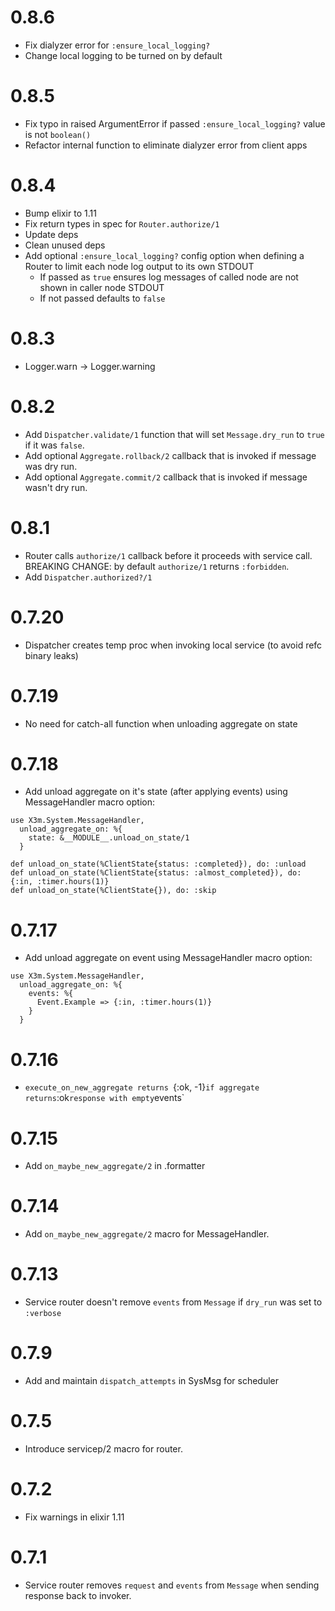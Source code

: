 # 0.8.6

- Fix dialyzer error for `:ensure_local_logging?`
- Change local logging to be turned on by default

# 0.8.5

- Fix typo in raised ArgumentError if passed `:ensure_local_logging?` value is
  not `boolean()`
- Refactor internal function to eliminate dialyzer error from client apps

# 0.8.4

- Bump elixir to 1.11
- Fix return types in spec for `Router.authorize/1`
- Update deps
- Clean unused deps
- Add optional `:ensure_local_logging?` config option when defining a Router to
  limit each node log output to its own STDOUT
  - If passed as `true` ensures log messages of called node are not shown in
    caller node STDOUT
  - If not passed defaults to `false`

# 0.8.3

- Logger.warn -> Logger.warning

# 0.8.2

- Add `Dispatcher.validate/1` function that will set `Message.dry_run` to `true` if it was `false`.
- Add optional `Aggregate.rollback/2` callback that is invoked if message was dry run.
- Add optional `Aggregate.commit/2` callback that is invoked if message wasn't dry run.

# 0.8.1

- Router calls `authorize/1` callback before it proceeds with service call.
  BREAKING CHANGE: by default `authorize/1` returns `:forbidden`.
- Add `Dispatcher.authorized?/1`

# 0.7.20

- Dispatcher creates temp proc when invoking local service (to avoid refc binary leaks)

# 0.7.19

- No need for catch-all function when unloading aggregate on state

# 0.7.18

- Add unload aggregate on it's state (after applying events) using MessageHandler macro option:

```
use X3m.System.MessageHandler,
  unload_aggregate_on: %{
    state: &__MODULE__.unload_on_state/1
  }

def unload_on_state(%ClientState{status: :completed}), do: :unload
def unload_on_state(%ClientState{status: :almost_completed}), do: {:in, :timer.hours(1)}
def unload_on_state(%ClientState{}), do: :skip
```

# 0.7.17

- Add unload aggregate on event using MessageHandler macro option:

```
use X3m.System.MessageHandler,
  unload_aggregate_on: %{
    events: %{
      Event.Example => {:in, :timer.hours(1)}
    }
  }
```

# 0.7.16

- `execute_on_new_aggregate returns `{:ok, -1}`if aggregate returns`:ok`response
with empty`events`

# 0.7.15

- Add `on_maybe_new_aggregate/2` in .formatter

# 0.7.14

- Add `on_maybe_new_aggregate/2` macro for MessageHandler.

# 0.7.13

- Service router doesn't remove `events` from `Message` if `dry_run` was set to `:verbose`

# 0.7.9

- Add and maintain `dispatch_attempts` in SysMsg for scheduler

# 0.7.5

- Introduce servicep/2 macro for router.

# 0.7.2

- Fix warnings in elixir 1.11

# 0.7.1

- Service router removes `request` and `events` from `Message` when sending response back to invoker.
